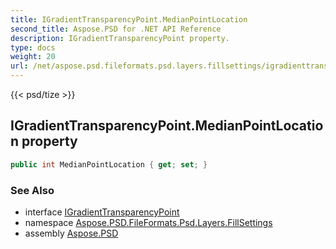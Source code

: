 ```yaml
---
title: IGradientTransparencyPoint.MedianPointLocation
second_title: Aspose.PSD for .NET API Reference
description: IGradientTransparencyPoint property. 
type: docs
weight: 20
url: /net/aspose.psd.fileformats.psd.layers.fillsettings/igradienttransparencypoint/medianpointlocation/
---
```

{{< psd/tize >}}
## IGradientTransparencyPoint.MedianPointLocation property

```csharp
public int MedianPointLocation { get; set; }
```

### See Also

* interface [IGradientTransparencyPoint](../)
* namespace [Aspose.PSD.FileFormats.Psd.Layers.FillSettings](../../igradienttransparencypoint/)
* assembly [Aspose.PSD](../../../)


